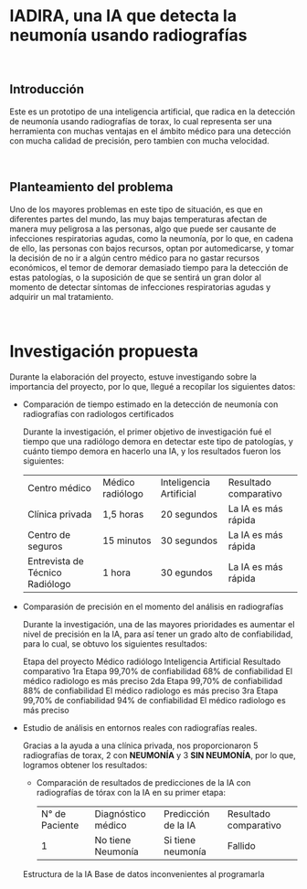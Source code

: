 <h1>IADIRA, una IA que detecta la neumonía usando radiografías</h1><br>

<h2>Introducción</h2>
<p>Este es un prototipo de una inteligencia artificial, que radica en la detección de neumonía usando radiografías de torax, lo cual representa ser una herramienta con muchas ventajas en el ámbito médico para una detección con mucha calidad de precisión, pero tambien con mucha velocidad.<p><br>

<h2>Planteamiento del problema</h2>
<p>Uno de los mayores problemas en este tipo de situación, es que en diferentes partes del mundo, las muy bajas temperaturas afectan de manera muy peligrosa a las personas, algo que puede ser causante de infecciones respiratorias agudas, como la neumonía, por lo que, en cadena de ello, las personas con bajos recursos, optan por automedicarse, y tomar la decisión de no ir a algún centro médico para no gastar recursos económicos, el temor de demorar demasiado tiempo para la detección de estas patologías, o la suposición de que se sentirá un gran dolor al momento de detectar síntomas de infecciones respiratorias agudas y adquirir un mal tratamiento.</p><br>

<h1>Investigación propuesta</h1>
<p>Durante la elaboración del proyecto, estuve investigando sobre la importancia del proyecto, por lo que, llegué a recopilar los siguientes datos:<p>
<ul>
  <li>Comparación de tiempo estimado en la detección de neumonía con radiografías con radiologos certificados</li>
  <p>Durante la investigación, el primer objetivo de investigación fué el tiempo que una radiólogo demora en detectar este tipo de patologías, y cuánto tiempo demora en hacerlo una IA, y los resultados fueron los siguientes:<p>
  <table>
    <tr>
      <td>Centro médico</td>
      <td>Médico radiólogo</td>
      <td>Inteligencia Artificial</td>
      <td>Resultado comparativo</td>
    </tr>
    <tr>
      <td>Clínica privada</td>
      <td>1,5 horas</td>
      <td>20 segundos</td>
      <td>La IA es más rápida</td>
    </tr>
    <tr>
      <td>Centro de seguros</td>
      <td>15 minutos</td>
      <td>30 segundos</td>
      <td>La IA es más rápida</td>
    </tr>
    <tr>
      <td>Entrevista de Técnico Radiólogo</td>
      <td>1 hora</td>
      <td>30 egundos</td>
      <td>La IA es más rápida</td>
    </tr>
  </table>
  <li>Comparasión de precisión en el momento del análisis en radiografías</li>
  <p>Durante la investigación, una de las mayores prioridades es aumentar el nivel de precisión en la IA, para así tener un grado alto de confiabilidad, para lo cual, se obtuvo los siguientes resultados:<p>
  <td>
    <tr>
      <td>Etapa del proyecto</td>
      <td>Médico radiólogo</td>
      <td>Inteligencia Artificial</td>
      <td>Resultado comparativo</td>
    </tr>
    <tr>
      <td>1ra Etapa</td>
      <td>99,70% de confiabilidad</td>
      <td>68% de confiabilidad</td>
      <td>El médico radiologo es más preciso</td>
    </tr>
    <tr>
      <td>2da Etapa</td>
      <td>99,70% de confiabilidad</td>
      <td>88% de confiabilidad</td>
      <td>El médico radiologo es más preciso</td>
    </tr>
    <tr>
      <td>3ra Etapa</td>
      <td>99,70% de confiabilidad</td>
      <td>94% de confiabilidad</td>
      <td>El médico radiologo es más preciso</td>
    </tr>
  </td>
  <li>Estudio de análisis en entornos reales con radiografías reales.</li>
  <p>Gracias a la ayuda a una clínica privada, nos proporcionaron 5 radiografías de torax, 2 con <b>NEUMONÍA</b> y 3 <b>SIN NEUMONÍA</b>, por lo que, logramos obtener los resultados:</p>
  <ul>
    <li>Comparación de resultados de predicciones de la IA con radiografías de tórax con la IA en su primer etapa:</li>
    <table>
      <tr>
        <td>N° de Paciente</td>
        <td>Diagnóstico médico</td>
        <td>Predicción de la IA</td>
        <td>Resultado comparativo</td>
      </tr>
      <tr>
        <td>1</td>
        <td>No tiene Neumonía</td>
        <td>Si tiene neumonía</td>
        <td>Fallido</td>
      </tr>
    </table>
</ul>
Estructura de la IA
Base de datos
inconvenientes al programarla
